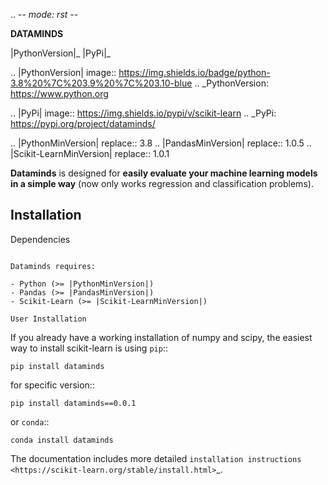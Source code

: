 .. -*- mode: rst -*-

**DATAMINDS**

|PythonVersion|_ |PyPi|_

.. |PythonVersion| image:: https://img.shields.io/badge/python-3.8%20%7C%203.9%20%7C%203.10-blue
.. _PythonVersion: https://www.python.org

.. |PyPi| image:: https://img.shields.io/pypi/v/scikit-learn
.. _PyPi: https://pypi.org/project/dataminds/

.. |PythonMinVersion| replace:: 3.8
.. |PandasMinVersion| replace:: 1.0.5
.. |Scikit-LearnMinVersion| replace:: 1.0.1

**Dataminds** is designed for **easily evaluate your machine learning models in a simple way** (now only works regression and classification problems).

Installation
------------

Dependencies
~~~~~~~~~~~~

Dataminds requires:

- Python (>= |PythonMinVersion|)
- Pandas (>= |PandasMinVersion|)
- Scikit-Learn (>= |Scikit-LearnMinVersion|)

User Installation
~~~~~~~~~~~~~~~~~

If you already have a working installation of numpy and scipy,
the easiest way to install scikit-learn is using ``pip``::

    pip install dataminds
    
for specific version::

    pip install dataminds==0.0.1

or ``conda``::

    conda install dataminds
    



The documentation includes more detailed `installation instructions <https://scikit-learn.org/stable/install.html>`_.
